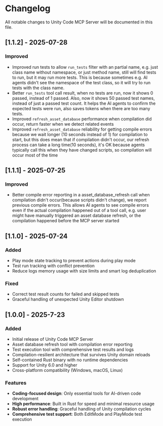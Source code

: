 # Changelog

All notable changes to Unity Code MCP Server will be documented in this file.

## [1.1.2] - 2025-07-28

### Improved
- Improved run tests to allow `run_tests` filter with an partial name, e.g. just class name without namespace, or just method name, still will find tests to run, but it may run more tests. This is because sometimes e.g. AI agents didn't see the namespace of the test class, so it will try to run tests with the class name.
- Better `run_tests` tool call result, when no tests are run, now it shows 0 passed, instead of 1 passed. Also, now it shows 50 passed test names, instead of just a passed test count. It helps the AI agents to confirm the expected tests were run, also saves tokens when there are too many tests.
- Improved `refresh_asset_database` performance when compilation did occur, return faster when we detect related events
- Improved `refresh_asset_database` reliability for getting compile errors because we wait longer (10 seconds instead of 1) for compilation to start, but this does mean that if compilation didn't occur, our refresh process can take a long time(10 seconds), it's OK because agents typically call this when they have changed scripts, so compilation will occur most of the time

## [1.1.1] - 2025-07-25

### Improved
- Better compile error reporting in a asset_database_refresh call when compilation didn't occur(because scripts didn't change), we report previous compile errors. This allows AI agents to see compile errors even if the actual compilation happened out of a tool call, e.g. user might have manually triggered an asset database refresh, or the compilation happened before the MCP server started

## [1.1.0] - 2025-07-24

### Added
- Play mode state tracking to prevent actions during play mode
- Test run tracking with conflict prevention
- Reduce logs memory usage with size limits and smart log deduplication

### Fixed
- Correct test result counts for failed and skipped tests
- Graceful handling of unexpected Unity Editor shutdown

## [1.0.0] - 2025-7-23

### Added
- Initial release of Unity Code MCP Server
- Asset database refresh tool with compilation error reporting
- Test execution tool with comprehensive test results and logs
- Compilation-resilient architecture that survives Unity domain reloads
- Self-contained Rust binary with no runtime dependencies
- Support for Unity 6.0 and higher
- Cross-platform compatibility (Windows, macOS, Linux)

### Features
- **Coding-focused design**: Only essential tools for AI-driven code development
- **High performance**: Built in Rust for speed and minimal resource usage
- **Robust error handling**: Graceful handling of Unity compilation cycles
- **Comprehensive test support**: Both EditMode and PlayMode test execution
